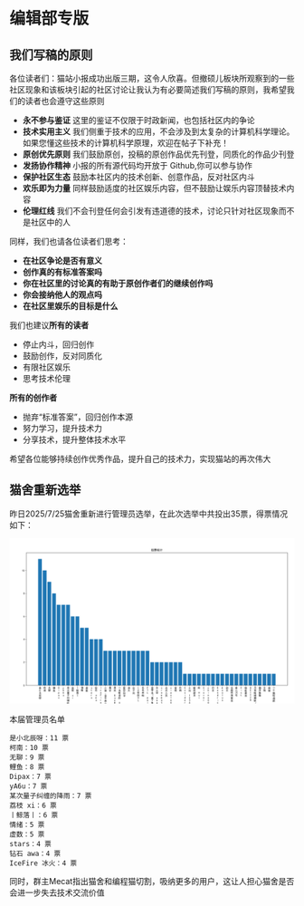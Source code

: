 # 编辑部专版

## 我们写稿的原则

各位读者们：猫站小报成功出版三期，这令人欣喜。但撤硕儿板块所观察到的一些社区现象和该板块引起的社区讨论让我认为有必要简述我们写稿的原则，我希望我们的读者也会遵守这些原则

- **永不参与鉴证** 这里的鉴证不仅限于时政新闻，也包括社区内的争论
- **技术实用主义** 我们侧重于技术的应用，不会涉及到太复杂的计算机科学理论。如果您懂这些技术的计算机科学原理，欢迎在帖子下补充！
- **原创优先原则** 我们鼓励原创，投稿的原创作品优先刊登，同质化的作品少刊登
- **发扬协作精神** 小报的所有源代码均开放于 Github,你可以参与协作
- **保护社区生态** 鼓励本社区内的技术创新、创意作品，反对社区内斗
- **欢乐即为力量** 同样鼓励适度的社区娱乐内容，但不鼓励让娱乐内容顶替技术内容
- **伦理红线** 我们不会刊登任何会引发有违道德的技术，讨论只针对社区现象而不是社区中的人

同样，我们也请各位读者们思考：

- **在社区争论是否有意义**
- **创作真的有标准答案吗**
- **你在社区里的讨论真的有助于原创作者们的继续创作吗**
- **你会接纳他人的观点吗**
- **在社区里娱乐的目标是什么**

我们也建议**所有的读者**

- 停止内斗，回归创作
- 鼓励创作，反对同质化
- 有限社区娱乐
- 思考技术伦理

**所有的创作者**

- 抛弃“标准答案”，回归创作本源
- 努力学习，提升技术力
- 分享技术，提升整体技术水平

希望各位能够持续创作优秀作品，提升自己的技术力，实现猫站的再次伟大

## 猫舍重新选举

昨日2025/7/25猫舍重新进行管理员选举，在此次选举中共投出35票，得票情况如下：

![chart](./assets/chart.png)

本届管理员名单

```
是小北辰呀：11 票
柯南：10 票
无聊：9 票
鲤鱼：8 票
Dipax：7 票
yA6u：7 票
某次量子纠缠的降雨：7 票
荔枝 xi：6 票
丨鲸落丨：6 票
情绪：5 票
虚数：5 票
stars：4 票
钻石 awa：4 票
IceFire 冰火：4 票
```

同时，群主Mecat指出猫舍和编程猫切割，吸纳更多的用户，这让人担心猫舍是否会进一步失去技术交流价值
